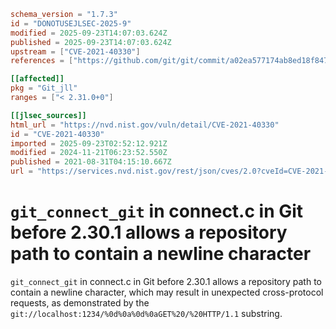 ```toml
schema_version = "1.7.3"
id = "DONOTUSEJLSEC-2025-9"
modified = 2025-09-23T14:07:03.624Z
published = 2025-09-23T14:07:03.624Z
upstream = ["CVE-2021-40330"]
references = ["https://github.com/git/git/commit/a02ea577174ab8ed18f847cf1693f213e0b9c473", "https://github.com/git/git/compare/v2.30.0...v2.30.1", "https://lists.debian.org/debian-lts-announce/2022/10/msg00014.html", "https://github.com/git/git/commit/a02ea577174ab8ed18f847cf1693f213e0b9c473", "https://github.com/git/git/compare/v2.30.0...v2.30.1", "https://lists.debian.org/debian-lts-announce/2022/10/msg00014.html"]

[[affected]]
pkg = "Git_jll"
ranges = ["< 2.31.0+0"]

[[jlsec_sources]]
html_url = "https://nvd.nist.gov/vuln/detail/CVE-2021-40330"
id = "CVE-2021-40330"
imported = 2025-09-23T02:52:12.921Z
modified = 2024-11-21T06:23:52.550Z
published = 2021-08-31T04:15:10.667Z
url = "https://services.nvd.nist.gov/rest/json/cves/2.0?cveId=CVE-2021-40330"
```

# `git_connect_git` in connect.c in Git before 2.30.1 allows a repository path to contain a newline character

`git_connect_git` in connect.c in Git before 2.30.1 allows a repository path to contain a newline character, which may result in unexpected cross-protocol requests, as demonstrated by the `git://localhost:1234/%0d%0a%0d%0aGET%20/%20HTTP/1.1` substring.

